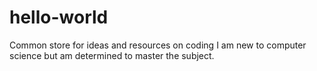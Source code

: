 # hello-world
Common store for ideas and resources on coding
I am new to computer science but am determined to master the subject.
